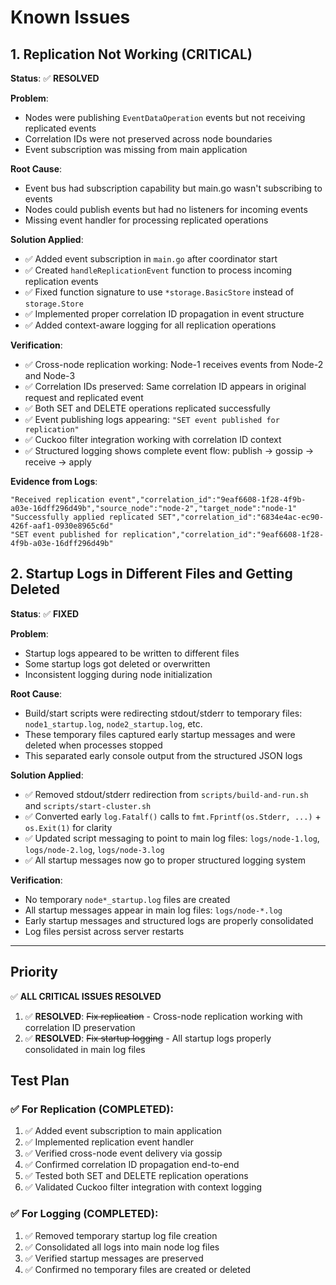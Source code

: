 # Known Issues

## 1. Replication Not Working (CRITICAL)

**Status**: ✅ **RESOLVED**

**Problem**: 
- Nodes were publishing `EventDataOperation` events but not receiving replicated events
- Correlation IDs were not preserved across node boundaries
- Event subscription was missing from main application

**Root Cause**:
- Event bus had subscription capability but main.go wasn't subscribing to events
- Nodes could publish events but had no listeners for incoming events
- Missing event handler for processing replicated operations

**Solution Applied**:
- ✅ Added event subscription in `main.go` after coordinator start
- ✅ Created `handleReplicationEvent` function to process incoming replication events
- ✅ Fixed function signature to use `*storage.BasicStore` instead of `storage.Store`
- ✅ Implemented proper correlation ID propagation in event structure
- ✅ Added context-aware logging for all replication operations

**Verification**:
- ✅ Cross-node replication working: Node-1 receives events from Node-2 and Node-3
- ✅ Correlation IDs preserved: Same correlation ID appears in original request and replicated event
- ✅ Both SET and DELETE operations replicated successfully
- ✅ Event publishing logs appearing: `"SET event published for replication"`
- ✅ Cuckoo filter integration working with correlation ID context
- ✅ Structured logging shows complete event flow: publish → gossip → receive → apply

**Evidence from Logs**:
```
"Received replication event","correlation_id":"9eaf6608-1f28-4f9b-a03e-16dff296d49b","source_node":"node-2","target_node":"node-1"
"Successfully applied replicated SET","correlation_id":"6834e4ac-ec90-426f-aaf1-0930e8965c6d"
"SET event published for replication","correlation_id":"9eaf6608-1f28-4f9b-a03e-16dff296d49b"
```

## 2. Startup Logs in Different Files and Getting Deleted

**Status**: ✅ **FIXED**

**Problem**: 
- Startup logs appeared to be written to different files
- Some startup logs got deleted or overwritten
- Inconsistent logging during node initialization

**Root Cause**:
- Build/start scripts were redirecting stdout/stderr to temporary files: `node1_startup.log`, `node2_startup.log`, etc.
- These temporary files captured early startup messages and were deleted when processes stopped
- This separated early console output from the structured JSON logs

**Solution Applied**:
- ✅ Removed stdout/stderr redirection from `scripts/build-and-run.sh` and `scripts/start-cluster.sh`
- ✅ Converted early `log.Fatalf()` calls to `fmt.Fprintf(os.Stderr, ...)` + `os.Exit(1)` for clarity
- ✅ Updated script messaging to point to main log files: `logs/node-1.log`, `logs/node-2.log`, `logs/node-3.log`
- ✅ All startup messages now go to proper structured logging system

**Verification**:
- No temporary `node*_startup.log` files are created
- All startup messages appear in main log files: `logs/node-*.log`
- Early startup messages and structured logs are properly consolidated
- Log files persist across server restarts

---

## Priority

✅ **ALL CRITICAL ISSUES RESOLVED**
1. ✅ **RESOLVED**: ~~Fix replication~~ - Cross-node replication working with correlation ID preservation
2. ✅ **RESOLVED**: ~~Fix startup logging~~ - All startup logs properly consolidated in main log files

## Test Plan

### ✅ For Replication (COMPLETED):
1. ✅ Added event subscription to main application
2. ✅ Implemented replication event handler  
3. ✅ Verified cross-node event delivery via gossip
4. ✅ Confirmed correlation ID propagation end-to-end
5. ✅ Tested both SET and DELETE replication operations
6. ✅ Validated Cuckoo filter integration with context logging

### ✅ For Logging (COMPLETED):
1. ✅ Removed temporary startup log file creation
2. ✅ Consolidated all logs into main node log files
3. ✅ Verified startup messages are preserved
4. ✅ Confirmed no temporary files are created or deleted
